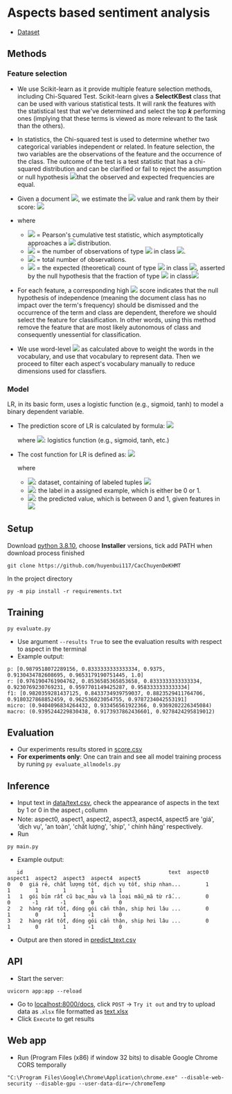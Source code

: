 # Aspects based sentiment analysis

- [Dataset](https://github.com/phuonglt26/Vietnamese-E-commerce-Dataset)

## Methods

### Feature selection

- We use Scikit-learn as it provide multiple feature selection methods, including Chi-Squared Test. Scikit-learn gives a
  **SelectKBest** class that can be used with various statistical tests. It will rank the features with the statistical
  test that we've determined and select the top **_k_** performing ones (implying that these terms is viewed as more
  relevant to the task than the others).
- In statistics, the Chi-squared test is used to determine whether two categorical variables independent or related. In
  feature selection, the two variables are the observations of the feature and the occurrence of the class. The outcome
  of the test is a test statistic that has a chi-squared distribution and can be clarified or fail to reject the
  assumption or null hypothesis <img src="https://render.githubusercontent.com/render/math?math=H_{0}">that the observed
  and expected frequencies are equal.

- Given a document <img src="https://render.githubusercontent.com/render/math?math=D">, we estimate
  the <img src="https://render.githubusercontent.com/render/math?math=\chi^{2}\)">
  value and rank them by their score:
  <img src="https://render.githubusercontent.com/render/math?math=\chi ^{2}\sum_{t=1}\sum_{c=1}\frac{(O_{t,c}-E_{t,c})^{2}}{E_{t,c}} = N\sum_{t,c}^{}p_{t}p_{c}\left(\frac{(O_{t,c}/N)-p_{t}p_{c}}{p_{t}p_{c}}\right)^{2}">

- where
    - <img src="https://render.githubusercontent.com/render/math?math=\chi^{2}"> = Pearson's cumulative test statistic, which asymptotically approaches a <img src="https://render.githubusercontent.com/render/math?math=\chi^{2}\)"> distribution.
    - <img src="https://render.githubusercontent.com/render/math?math=O_{t,c}"> =   the number of observations of type <img src="https://render.githubusercontent.com/render/math?math=t"> in class <img src="https://render.githubusercontent.com/render/math?math=c">. 
    - <img src="https://render.githubusercontent.com/render/math?math=N"> = total number of observations.
    - <img src="https://render.githubusercontent.com/render/math?math=E_{t,c} = N p_{t,c}"> = the expected (theoretical) count of type <img src="https://render.githubusercontent.com/render/math?math=t"> in class <img src="https://render.githubusercontent.com/render/math?math=c">, asserted by the null hypothesis that the fraction of type <img src="https://render.githubusercontent.com/render/math?math=t"> in class<img src="https://render.githubusercontent.com/render/math?math=p_{t,c}">

- For each feature, a corresponding high <img src="https://render.githubusercontent.com/render/math?math=\chi^{2}\)">
  score indicates that the null hypothesis of independence (meaning the document class has no impact over the term's
  frequency) should be dismissed and the occurrence of the term and class are dependent, therefore we should select the
  feature for classification. In other words, using this method remove the feature that are most likely autonomous of
  class and consequently unessential for classification.

- We use word-level <img src="https://render.githubusercontent.com/render/math?math=\chi^{2}\)"> as calculated above to
  weight the words in the vocabulary, and use that vocabulary to represent data. Then we proceed to filter each aspect's
  vocabulary manually to reduce dimensions used for classfiers.

### Model

LR, in its basic form, uses a logistic function (e.g., sigmoid, tanh) to model a binary dependent variable.

- The prediction score of LR is calculated by formula:
  <img src="https://render.githubusercontent.com/render/math?math=f(x) = \theta(\textbf{w}^{T}\textbf{x})">

  where <img src="https://render.githubusercontent.com/render/math?math=\theta">: logistics function (e.g., sigmoid,
  tanh, etc.)

- The cost function for LR is defined as:
  <img src="https://render.githubusercontent.com/render/math?math=L = \sum_{D}-ylog(y^{'})-(1-y)log(1-y^{'})">

  where
    - <img src="https://render.githubusercontent.com/render/math?math=D">: dataset, containing of labeled tuples
      <img src="https://render.githubusercontent.com/render/math?math=(x,y))">
    - <img src="https://render.githubusercontent.com/render/math?math=y">: the label in a assigned example, which is
      either be 0 or 1.
    - <img src="https://render.githubusercontent.com/render/math?math=y^{'}">: the predicted value, which is between 0
      and 1, given features in <img src="https://render.githubusercontent.com/render/math?math=x">

## Setup

Download [python 3.8.10](https://www.python.org/downloads/release/python-3810/), choose **Installer** versions, tick add
PATH when download process finished

```shell
git clone https://github.com/huyenbui117/CacChuyenDeKHMT
```

In the project directory

```shell
py -m pip install -r requirements.txt
```

## Training

```shell
py evaluate.py 
```

- Use argument `--results True` to see the evaluation results with respect to aspect in the terminal
- Example output:

```
p: [0.9879518072289156, 0.8333333333333334, 0.9375, 0.9130434782608695, 0.9653179190751445, 1.0]
r: [0.9761904761904762, 0.8536585365853658, 0.8333333333333334, 0.9230769230769231, 0.9597701149425287, 0.9583333333333334]
f1: [0.9820359281437125, 0.8433734939759037, 0.8823529411764706, 0.9180327868852459, 0.962536023054755, 0.9787234042553191]
micro: (0.9404096834264432, 0.933456561922366, 0.9369202226345084)
macro: (0.9395244229830438, 0.9173937862436601, 0.9278424295819012)
```

## Evaluation

- Our experiments results stored in [score.csv](score.csv)
- **For experiments only**: One can train and see all model training process by runing
  `py evaluate_allmodels.py`

## Inference

- Input text in [data/text.csv](data/text.csv), check the appearance of aspects in the text by 1 or 0 in the aspect<sub>
  i</sub> collumn
- Note: aspect0, aspect1, aspect2, aspect3, aspect4, aspect5 are 'giá', 'dịch vụ', 'an toàn', 'chất lượng', 'ship', '
  chính hãng' respectively.
- Run

```shell
py main.py
```

- Example output:

```shell
   id                                               text  aspect0  aspect1  aspect2  aspect3  aspect4  aspect5
0   0  giá rẻ, chất lượng tốt, dịch vụ tốt, ship nhan...        1        1        1        1        1        1
1   1  gói bỉm rất cũ bạc_màu và là loại mẫu_mã từ rấ...        0        0       -1       -1        0        0
2   2  hàng rất tốt, đóng gói cẩn thận, ship hơi lâu ...        0        1        0        1       -1        0
3   2  hàng rất tốt, đóng gói cẩn thận, ship hơi lâu ...        0        1        0        1       -1        0
```

- Output are then stored in [predict_text.csv](data/predict_text.csv)

## API

- Start the server:

```shell
uvicorn app:app --reload
```

- Go to [localhost:8000/docs](http://localhost:8000/docs), click `POST` &rarr; `Try it out` and try to upload data as
  .`xlsx` file formatted as [text.xlsx](data/text.xlsx)
- Click `Execute` to get results
## Web app

- Run (Program Files (x86) if window 32 bits) to disable Google Chrome CORS temporally

```shell
"C:\Program Files\Google\Chrome\Application\chrome.exe" --disable-web-security --disable-gpu --user-data-dir=~/chromeTemp
```
